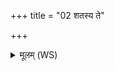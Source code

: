 +++
title = "02 शतस्य ते"

+++
<details><summary>मूलम् (WS)</summary>

शतस्य ते धमनीनां सहस्रस्यायुतस्य च ।  
दृतेः पदमिव सारथिरपि नह्यामि यद् बिलम् ॥ २ ॥
</details>
